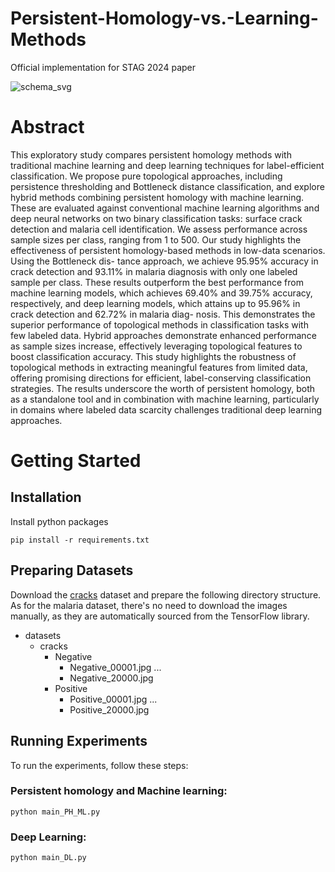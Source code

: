 # Persistent-Homology-vs.-Learning-Methods
Official implementation for STAG 2024 paper

![schema_svg](https://github.com/user-attachments/assets/4ca0608d-1fb2-4862-a500-8b15c91cfa11)

# Abstract
This exploratory study compares persistent homology methods with traditional machine learning and deep learning techniques
for label-efficient classification. We propose pure topological approaches, including persistence thresholding and Bottleneck
distance classification, and explore hybrid methods combining persistent homology with machine learning. These are evaluated
against conventional machine learning algorithms and deep neural networks on two binary classification tasks: surface crack
detection and malaria cell identification. We assess performance across sample sizes per class, ranging from 1 to 500.
Our study highlights the effectiveness of persistent homology-based methods in low-data scenarios. Using the Bottleneck dis-
tance approach, we achieve 95.95% accuracy in crack detection and 93.11% in malaria diagnosis with only one labeled sample
per class. These results outperform the best performance from machine learning models, which achieves 69.40% and 39.75%
accuracy, respectively, and deep learning models, which attains up to 95.96% in crack detection and 62.72% in malaria diag-
nosis. This demonstrates the superior performance of topological methods in classification tasks with few labeled data.
Hybrid approaches demonstrate enhanced performance as sample sizes increase, effectively leveraging topological features
to boost classification accuracy. This study highlights the robustness of topological methods in extracting meaningful features
from limited data, offering promising directions for efficient, label-conserving classification strategies. The results underscore
the worth of persistent homology, both as a standalone tool and in combination with machine learning, particularly in domains
where labeled data scarcity challenges traditional deep learning approaches.

# Getting Started
## Installation
Install python packages
```
pip install -r requirements.txt
```

## Preparing Datasets
Download the [cracks](https://www.kaggle.com/datasets/arunrk7/surface-crack-detection) dataset and prepare the following directory structure.
As for the malaria dataset, there's no need to download the images manually, as they are automatically sourced from the TensorFlow library.

- datasets
    - cracks
        -  Negative
            - Negative_00001.jpg
            ...
            - Negative_20000.jpg
        -  Positive
            - Positive_00001.jpg
            ...
            - Positive_20000.jpg

         

## Running Experiments
To run the experiments, follow these steps:

### Persistent homology and Machine learning:
  ```
  python main_PH_ML.py

  ```

### Deep Learning:
  ```
  python main_DL.py

  ```




